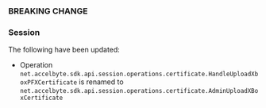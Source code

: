 ### BREAKING CHANGE

### Session
The following have been updated:
- Operation `net.accelbyte.sdk.api.session.operations.certificate.HandleUploadXboxPFXCertificate` is renamed to `net.accelbyte.sdk.api.session.operations.certificate.AdminUploadXBoxCertificate`
